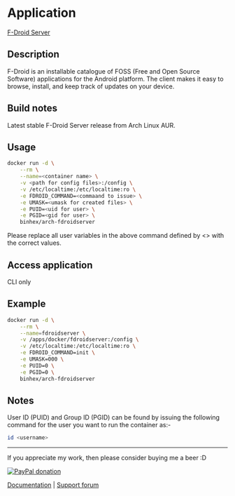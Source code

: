 # Application

[F-Droid Server](https://f-droid.org/en/)

## Description

F-Droid is an installable catalogue of FOSS (Free and Open Source Software)
applications for the Android platform. The client makes it easy to browse,
install, and keep track of updates on your device.

## Build notes

Latest stable F-Droid Server release from Arch Linux AUR.

## Usage

```bash
docker run -d \
    --rm \
    --name=<container name> \
    -v <path for config files>:/config \
    -v /etc/localtime:/etc/localtime:ro \
    -e FDROID_COMMAND=<commaand to issue> \
    -e UMASK=<umask for created files> \
    -e PUID=<uid for user> \
    -e PGID=<gid for user> \
    binhex/arch-fdroidserver
```

Please replace all user variables in the above command defined by <> with the
correct values.

## Access application

CLI only

## Example

```bash
docker run -d \
    --rm \
    --name=fdroidserver \
    -v /apps/docker/fdroidserver:/config \
    -v /etc/localtime:/etc/localtime:ro \
    -e FDROID_COMMAND=init \
    -e UMASK=000 \
    -e PUID=0 \
    -e PGID=0 \
    binhex/arch-fdroidserver
```

## Notes

User ID (PUID) and Group ID (PGID) can be found by issuing the following
command for the user you want to run the container as:-

```bash
id <username>
```

___
If you appreciate my work, then please consider buying me a beer  :D

[![PayPal donation](https://www.paypal.com/en_US/i/btn/btn_donate_SM.gif)](https://www.paypal.com/cgi-bin/webscr?cmd=_s-xclick&hosted_button_id=MM5E27UX6AUU4)

[Documentation](https://github.com/binhex/documentation) | [Support forum](https://forums.lime-technology.com/topic/61433-support-binhex-jackett/)
